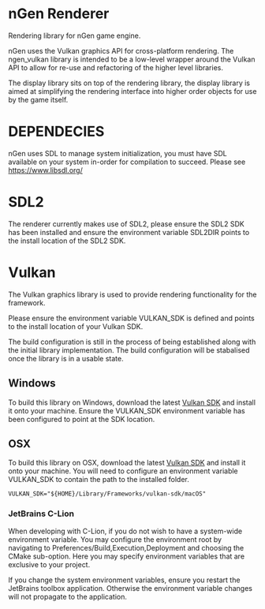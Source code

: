 # nGen Renderer
Rendering library for nGen game engine.

nGen uses the Vulkan graphics API for cross-platform rendering. The ngen_vulkan library is intended
to be a low-level wrapper around the Vulkan API to allow for re-use and refactoring of the higher
level libraries.

The display library sits on top of the rendering library, the display library is aimed at simplifying
the rendering interface into higher order objects for use by the game itself.

# DEPENDECIES
nGen uses SDL to manage system initialization, you must have SDL available on your system in-order for
compilation to succeed. Please see https://www.libsdl.org/

# SDL2
The renderer currently makes use of SDL2, please ensure the SDL2 SDK has been installed and ensure
the environment variable SDL2DIR points to the install location of the SDL2 SDK.

# Vulkan
The Vulkan graphics library is used to provide rendering functionality for the framework.

Please ensure the environment variable VULKAN_SDK is defined and points to the install location of your
Vulkan SDK.

The build configuration is still in the process of being established along with the initial
library implementation. The build configuration will be stabalised once the library is in a usable state.

## Windows
To build this library on Windows, download the latest [Vulkan SDK](https://vulkan.lunarg.com/sdk/home)
and install it onto your machine. Ensure the VULKAN_SDK environment variable has been configured to
point at the SDK location.

## OSX
To build this library on OSX, download the latest [Vulkan SDK](https://vulkan.lunarg.com/sdk/home) and
install it onto your machine. You will need to configure an environment variable VULKAN_SDK to contain
the path to the installed folder.
```
VULKAN_SDK="${HOME}/Library/Frameworks/vulkan-sdk/macOS"
```
### JetBrains C-Lion
When developing with C-Lion, if you do not wish to have a system-wide environment variable. You may
configure the environment root by navigating to Preferences/Build,Execution,Deployment and choosing
the CMake sub-option. Here you may specify environment variables that are exclusive to your project.
 
If you change the system environment variables, ensure you restart the JetBrains toolbox application.
Otherwise the environment variable changes will not propagate to the application.
